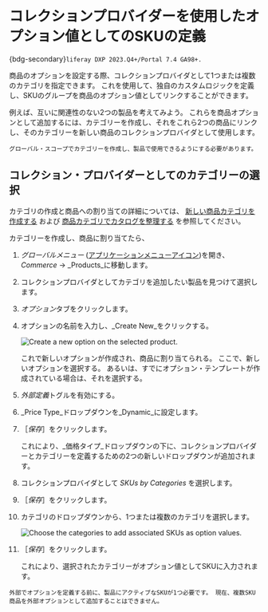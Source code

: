 # コレクションプロバイダーを使用したオプション値としてのSKUの定義

{bdg-secondary}`liferay DXP 2023.Q4+/Portal 7.4 GA98+.`

商品のオプションを設定する際、コレクションプロバイダとして1つまたは複数のカテゴリを指定できます。 これを使用して、独自のカスタムロジックを定義し、SKUのグループを商品のオプション値としてリンクすることができます。

例えば、互いに関連性のない2つの製品を考えてみよう。 これらを商品オプションとして追加するには、カテゴリーを作成し、それをこれら2つの商品にリンクし、そのカテゴリーを新しい商品のコレクションプロバイダとして使用します。

```{note}
グローバル・スコープでカテゴリーを作成し、製品で使用できるようにする必要があります。
```

## コレクション・プロバイダーとしてのカテゴリーの選択

カテゴリの作成と商品への割り当ての詳細については、 [新しい商品カテゴリを作成する](https://learn.liferay.com/w/commerce/product-management/creating-and-managing-products/products/creating-a-new-product-category) および [商品カテゴリでカタログを整理する](https://learn.liferay.com/w/commerce/product-management/creating-and-managing-products/products/organizing-your-catalog-with-product-categories) を参照してください。

カテゴリーを作成し、商品に割り当てたら、

1. *グローバルメニュー* ([アプリケーションメニューアイコン](../../../images/icon-applications-menu.png))を開き、_Commerce_ &rarr; _Products_に移動します。

1. コレクションプロバイダとしてカテゴリを追加したい製品を見つけて選択します。

1. *オプション*タブをクリックします。

1. オプションの名前を入力し、_Create New_をクリックする。

   ![Create a new option on the selected product.](./defining-skus-as-option-values-using-a-collection-provider/images/01.png)

   これで新しいオプションが作成され、商品に割り当てられる。 ここで、新しいオプションを選択する。 あるいは、すでにオプション・テンプレートが作成されている場合は、それを選択する。

1. *外部定義*トグルを有効にする。

1. _Price Type_ドロップダウンを_Dynamic_に設定します。

1. ［_保存_］をクリックします。

   これにより、_価格タイプ_ドロップダウンの下に、コレクションプロバイダーとカテゴリーを定義するための2つの新しいドロップダウンが追加されます。

1. コレクションプロバイダとして _SKUs by Categories_ を選択します。

1. ［_保存_］をクリックします。

1. カテゴリのドロップダウンから、1つまたは複数のカテゴリを選択します。

    ![Choose the categories to add associated SKUs as option values.](./defining-skus-as-option-values-using-a-collection-provider/images/02.png)

1. ［_保存_］をクリックします。

    これにより、選択されたカテゴリーがオプション値としてSKUに入力されます。

```{important}
外部でオプションを定義する前に、製品にアクティブなSKUが1つ必要です。 現在、複数SKU商品を外部オプションとして追加することはできません。
```
